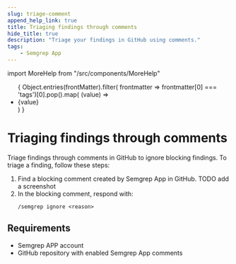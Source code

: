 ```yaml
---
slug: triage-comment 
append_help_link: true
title: Triaging findings through comments
hide_title: true
description: "Triage your findings in GitHub using comments."
tags:
    - Semgrep App
---
```


import MoreHelp from "/src/components/MoreHelp"

<ul id="tag__badge-list">
{
Object.entries(frontMatter).filter(
    frontmatter => frontmatter[0] === 'tags')[0].pop().map(
    (value) => <li class='tag__badge-item'>{value}</li> )
}
</ul>

# Triaging findings through comments

Triage findings through comments in GitHub to ignore blocking findings. To triage a finding, follow these steps:

1. Find a blocking comment created by Semgrep App in GitHub.
    TODO add a screenshot
2. In the blocking comment, respond with:
    ```
    /semgrep ignore <reason>
    ```

## Requirements

- Semgrep APP account
- GitHub repository with enabled Semgrep App comments



<MoreHelp />

